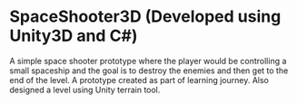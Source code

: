 # SpaceShooter3D (Developed using Unity3D and C#)
A simple space shooter prototype where the player would be controlling a small spaceship and the goal is to destroy the enemies and then get to the end of the level.
A prototype created as part of learning journey.
Also designed a level using Unity terrain tool.
